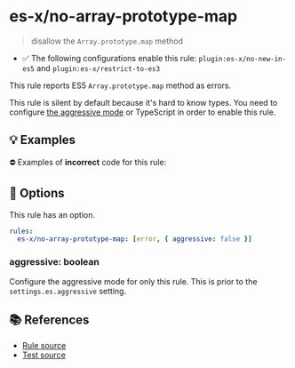 # es-x/no-array-prototype-map
> disallow the `Array.prototype.map` method

- ✅ The following configurations enable this rule: `plugin:es-x/no-new-in-es5` and `plugin:es-x/restrict-to-es3`

This rule reports ES5 `Array.prototype.map` method as errors.

This rule is silent by default because it's hard to know types. You need to configure [the aggressive mode](../#the-aggressive-mode) or TypeScript in order to enable this rule.

## 💡 Examples

⛔ Examples of **incorrect** code for this rule:

<eslint-playground type="bad" code="/*eslint es-x/no-array-prototype-map: [error, { aggressive: true }] */
foo.map(e =&gt; 2 * e)
" />

## 🔧 Options

This rule has an option.

```yml
rules:
  es-x/no-array-prototype-map: [error, { aggressive: false }]
```

### aggressive: boolean

Configure the aggressive mode for only this rule.
This is prior to the `settings.es.aggressive` setting.

## 📚 References

- [Rule source](https://github.com/ota-meshi/eslint-plugin-es-x/blob/master/lib/rules/no-array-prototype-map.js)
- [Test source](https://github.com/ota-meshi/eslint-plugin-es-x/blob/master/tests/lib/rules/no-array-prototype-map.js)
